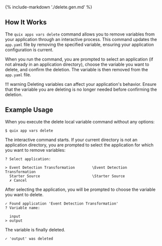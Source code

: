 {% include-markdown './delete.gen.md' %}

## How It Works

The `quix apps vars delete` command allows you to remove variables from your application through an interactive process. This command updates the `app.yaml` file by removing the specified variable, ensuring your application configuration is current.

When you run the command, you are prompted to select an application (if not already in an application directory), choose the variable you want to delete, and confirm the deletion. The variable is then removed from the `app.yaml` file.

!!! warning
    Deleting variables can affect your application's behavior. Ensure that the variable you are deleting is no longer needed before confirming the deletion.

## Example Usage

When you execute the delete local variable command without any options:

```
$ quix app vars delete
```

The interactive command starts. If your current directory is not an application directory, you are prompted to select the application for which you want to remove variables:

```
? Select application:

> Event Detection Transformation        \Event Detection Transformation
  Starter Source                        \Starter Source
  ✗ Cancel
```

After selecting the application, you will be prompted to choose the variable you want to delete.

```
✓ Found application 'Event Detection Transformation'
? Variable name:

  input
> output
```

The variable is finally deleted.

```
✓ 'output' was deleted
```